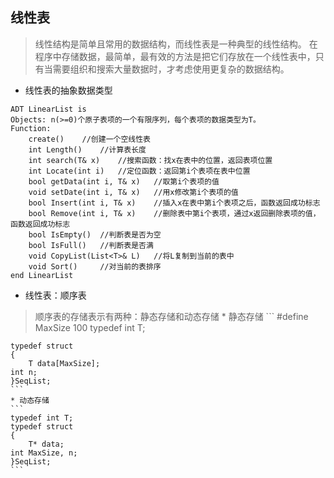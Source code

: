 ## 线性表
> 线性结构是简单且常用的数据结构，而线性表是一种典型的线性结构。
在程序中存储数据，最简单，最有效的方法是把它们存放在一个线性表中，只有当需要组织和搜索大量数据时，才考虑使用更复杂的数据结构。

* 线性表的抽象数据类型
```
ADT LinearList is
Objects: n(>=0)个原子表项的一个有限序列，每个表项的数据类型为T。
Function:
    create()	//创建一个空线性表
    int Length()	//计算表长度
    int search(T& x) 	//搜索函数：找x在表中的位置，返回表项位置
    int Locate(int i) 	//定位函数：返回第i个表项在表中位置
    bool getData(int i, T& x)	//取第i个表项的值
    void setDate(int i, T& x)	//用x修改第i个表项的值
    bool Insert(int i, T& x)	//插入x在表中第i个表项之后，函数返回成功标志
    bool Remove(int i, T& x)	//删除表中第i个表项，通过x返回删除表项的值，函数返回成功标志
    bool IsEmpty()	//判断表是否为空
    bool IsFull()	//判断表是否满
    void CopyList(List<T>& L) 	//将L复制到当前的表中
    void Sort() 	//对当前的表排序
end LinearList
```
* 线性表：顺序表
> 顺序表的存储表示有两种：静态存储和动态存储
    * 静态存储
    ```
    #define MaxSize 100
    typedef int T;

    typedef struct
    {
    	T data[MaxSize];
	int n;
    }SeqList;
    ```
    * 动态存储
    ```
    typedef int T;
    typedef struct
    {
        T* data;
	int MaxSize, n;
    }SeqList;
    ```


